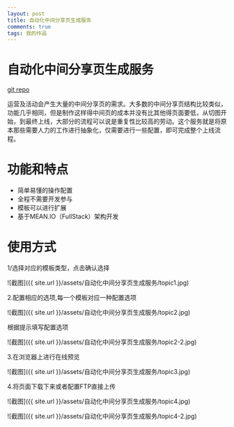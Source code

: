 ```yaml
---
layout: post
title: 自动化中间分享页生成服务
comments: true
tags: 我的作品
---
```


# 自动化中间分享页生成服务

[git repo](https://github.com/devWayne/template-server)

   运营及活动会产生大量的中间分享页的需求。大多数的中间分享页结构比较类似，功能几乎相同，但是制作这样得中间页的成本并没有比其他得页面要低，从切图开始，到最终上线，大部分的流程可以说是重复性比较高的劳动。这个服务就是将原本那些需要人力的工作进行抽象化，仅需要进行一些配置，即可完成整个上线流程。  

# 功能和特点

- 简单易懂的操作配置
- 全程不需要开发参与
- 模板可以进行扩展
- 基于MEAN.IO（FullStack）架构开发


# 使用方式   

1/选择对应的模板类型，点击确认选择   

![截图]({{ site.url }}/assets/自动化中间分享页生成服务/topic1.jpg)

2.配置相应的选项,每一个模板对应一种配置选项   
  
![截图]({{ site.url }}/assets/自动化中间分享页生成服务/topic2.jpg)


根据提示填写配置选项   
  
![截图]({{ site.url }}/assets/自动化中间分享页生成服务/topic2-2.jpg)

3.在浏览器上进行在线预览   
  
![截图]({{ site.url }}/assets/自动化中间分享页生成服务/topic3.jpg)


4.将页面下载下来或者配置FTP直接上传   
    
![截图]({{ site.url }}/assets/自动化中间分享页生成服务/topic4.jpg)

![截图]({{ site.url }}/assets/自动化中间分享页生成服务/topic4-2.jpg)




